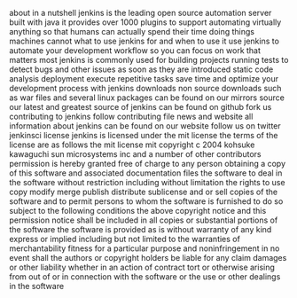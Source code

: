 about in a nutshell jenkins is the leading open source automation server built with java it provides over 1000 plugins to support automating virtually anything so that humans can actually spend their time doing things machines cannot what to use jenkins for and when to use it use jenkins to automate your development workflow so you can focus on work that matters most jenkins is commonly used for building projects running tests to detect bugs and other issues as soon as they are introduced static code analysis deployment execute repetitive tasks save time and optimize your development process with jenkins downloads non source downloads such as war files and several linux packages can be found on our mirrors source our latest and greatest source of jenkins can be found on github fork us contributing to jenkins follow contributing file news and website all information about jenkins can be found on our website follow us on twitter jenkinsci license jenkins is licensed under the mit license the terms of the license are as follows the mit license mit copyright c 2004 kohsuke kawaguchi sun microsystems inc and a number of other contributors permission is hereby granted free of charge to any person obtaining a copy of this software and associated documentation files the software to deal in the software without restriction including without limitation the rights to use copy modify merge publish distribute sublicense and or sell copies of the software and to permit persons to whom the software is furnished to do so subject to the following conditions the above copyright notice and this permission notice shall be included in all copies or substantial portions of the software the software is provided as is without warranty of any kind express or implied including but not limited to the warranties of merchantability fitness for a particular purpose and noninfringement in no event shall the authors or copyright holders be liable for any claim damages or other liability whether in an action of contract tort or otherwise arising from out of or in connection with the software or the use or other dealings in the software